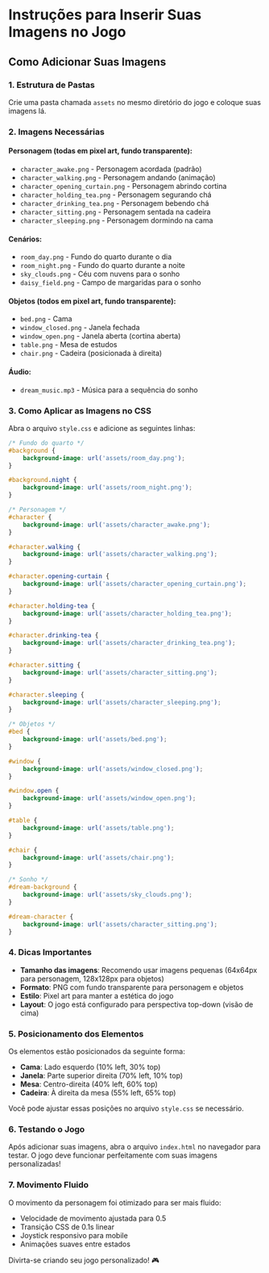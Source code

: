 # Instruções para Inserir Suas Imagens no Jogo

## Como Adicionar Suas Imagens

### 1. Estrutura de Pastas
Crie uma pasta chamada `assets` no mesmo diretório do jogo e coloque suas imagens lá.

### 2. Imagens Necessárias

#### Personagem (todas em pixel art, fundo transparente):
- `character_awake.png` - Personagem acordada (padrão)
- `character_walking.png` - Personagem andando (animação)
- `character_opening_curtain.png` - Personagem abrindo cortina
- `character_holding_tea.png` - Personagem segurando chá
- `character_drinking_tea.png` - Personagem bebendo chá
- `character_sitting.png` - Personagem sentada na cadeira
- `character_sleeping.png` - Personagem dormindo na cama

#### Cenários:
- `room_day.png` - Fundo do quarto durante o dia
- `room_night.png` - Fundo do quarto durante a noite
- `sky_clouds.png` - Céu com nuvens para o sonho
- `daisy_field.png` - Campo de margaridas para o sonho

#### Objetos (todos em pixel art, fundo transparente):
- `bed.png` - Cama
- `window_closed.png` - Janela fechada
- `window_open.png` - Janela aberta (cortina aberta)
- `table.png` - Mesa de estudos
- `chair.png` - Cadeira (posicionada à direita)

#### Áudio:
- `dream_music.mp3` - Música para a sequência do sonho

### 3. Como Aplicar as Imagens no CSS

Abra o arquivo `style.css` e adicione as seguintes linhas:

```css
/* Fundo do quarto */
#background {
    background-image: url('assets/room_day.png');
}

#background.night {
    background-image: url('assets/room_night.png');
}

/* Personagem */
#character {
    background-image: url('assets/character_awake.png');
}

#character.walking {
    background-image: url('assets/character_walking.png');
}

#character.opening-curtain {
    background-image: url('assets/character_opening_curtain.png');
}

#character.holding-tea {
    background-image: url('assets/character_holding_tea.png');
}

#character.drinking-tea {
    background-image: url('assets/character_drinking_tea.png');
}

#character.sitting {
    background-image: url('assets/character_sitting.png');
}

#character.sleeping {
    background-image: url('assets/character_sleeping.png');
}

/* Objetos */
#bed {
    background-image: url('assets/bed.png');
}

#window {
    background-image: url('assets/window_closed.png');
}

#window.open {
    background-image: url('assets/window_open.png');
}

#table {
    background-image: url('assets/table.png');
}

#chair {
    background-image: url('assets/chair.png');
}

/* Sonho */
#dream-background {
    background-image: url('assets/sky_clouds.png');
}

#dream-character {
    background-image: url('assets/character_sitting.png');
}
```

### 4. Dicas Importantes

- **Tamanho das imagens**: Recomendo usar imagens pequenas (64x64px para personagem, 128x128px para objetos)
- **Formato**: PNG com fundo transparente para personagem e objetos
- **Estilo**: Pixel art para manter a estética do jogo
- **Layout**: O jogo está configurado para perspectiva top-down (visão de cima)

### 5. Posicionamento dos Elementos

Os elementos estão posicionados da seguinte forma:
- **Cama**: Lado esquerdo (10% left, 30% top)
- **Janela**: Parte superior direita (70% left, 10% top)
- **Mesa**: Centro-direita (40% left, 60% top)
- **Cadeira**: À direita da mesa (55% left, 65% top)

Você pode ajustar essas posições no arquivo `style.css` se necessário.

### 6. Testando o Jogo

Após adicionar suas imagens, abra o arquivo `index.html` no navegador para testar. O jogo deve funcionar perfeitamente com suas imagens personalizadas!

### 7. Movimento Fluido

O movimento da personagem foi otimizado para ser mais fluido:
- Velocidade de movimento ajustada para 0.5
- Transição CSS de 0.1s linear
- Joystick responsivo para mobile
- Animações suaves entre estados

Divirta-se criando seu jogo personalizado! 🎮

